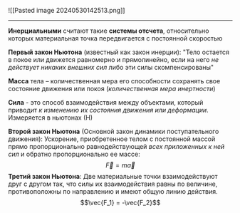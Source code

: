 ![[Pasted image 20240530142513.png]]

---
**Инерциальными** считают такие **системы отсчета**, относительно которых материальная точка передвигается с постоянной скоростью

**Первый закон Ньютона** (известный как закон инерции):
"Тело остается в покое или движется равномерно и прямолинейно, если на него *не действует никаких внешних сил* либо эти силы скомпенсированы"

**Масса** тела – количественная мера его способности сохранять свое состояние движения или покоя (*количественная мера инертности*)

**Сила** - это способ взаимодействия между объектами, который приводит *к изменению их состояния движения или деформации*. Измеряется в ньютонах (Н)

**Второй закон Ньютона** (Основной закон динамики поступательного движения):
Ускорение, приобретенное телом с постоянной массой прямо пропорционально равнодействующей *всех приложенных к ней сил* и обратно пропорционально ее массе: $$\vec{F} = m\vec{a}$$**Третий закон Ньютона**:
Две материальные точки взаимодействуют друг с другом так, что силы их взаимодействия равны по величине, противоположны по направлению и имеют общую линию действия.$$\vec{F_1} = -\vec{F_2}$$





